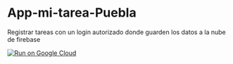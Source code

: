 # App-mi-tarea-Puebla
Registrar tareas con un login autorizado donde guarden los datos a la nube de firebase

[![Run on Google Cloud](https://storage.googleapis.com/cloudrun/button.svg)](https://console.cloud.google.com/cloudshell/editor?shellonly=true&cloudshell_image=gcr.io/cloudrun/button&cloudshell_git_repo=https://github.com/pato200120/App-mi-tarea-Puebla.git)
